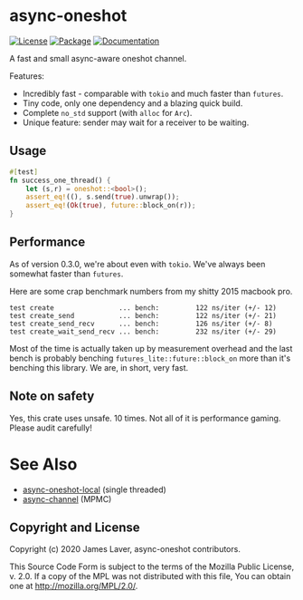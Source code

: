 # async-oneshot

[![License](https://img.shields.io/crates/l/async-oneshot.svg)](https://github.com/irrustible/async-oneshot/blob/main/LICENSE)
[![Package](https://img.shields.io/crates/v/async-oneshot.svg)](https://crates.io/crates/async-oneshot)
[![Documentation](https://docs.rs/async-oneshot/badge.svg)](https://docs.rs/async-oneshot)

A fast and small async-aware oneshot channel.

Features:

* Incredibly fast - comparable with `tokio` and much faster than `futures`.
* Tiny code, only one dependency and a blazing quick build.
* Complete `no_std` support (with `alloc` for `Arc`).
* Unique feature: sender may wait for a receiver to be waiting.

## Usage

```rust
#[test]
fn success_one_thread() {
    let (s,r) = oneshot::<bool>();
    assert_eq!((), s.send(true).unwrap());
    assert_eq!(Ok(true), future::block_on(r));
}
```

## Performance

As of version 0.3.0, we're about even with `tokio`. We've always been
somewhat faster than `futures`.

Here are some crap benchmark numbers from my shitty 2015 macbook
pro. 

```
test create                ... bench:         122 ns/iter (+/- 12)
test create_send           ... bench:         122 ns/iter (+/- 21)
test create_send_recv      ... bench:         126 ns/iter (+/- 8)
test create_wait_send_recv ... bench:         232 ns/iter (+/- 29)
```

Most of the time is actually taken up by measurement overhead and the
last bench is probably benching `futures_lite::future::block_on` more
than it's benching this library. We are, in short, very fast.

## Note on safety

Yes, this crate uses unsafe. 10 times. Not all of it is performance
gaming. Please audit carefully!

# See Also

* [async-oneshot-local](https://github.com/irrustible/async-oneshot-local) (single threaded)
* [async-channel](https://github.com/stjepang/async-channel) (MPMC)

## Copyright and License

Copyright (c) 2020 James Laver, async-oneshot contributors.

This Source Code Form is subject to the terms of the Mozilla Public
License, v. 2.0. If a copy of the MPL was not distributed with this
file, You can obtain one at http://mozilla.org/MPL/2.0/.
